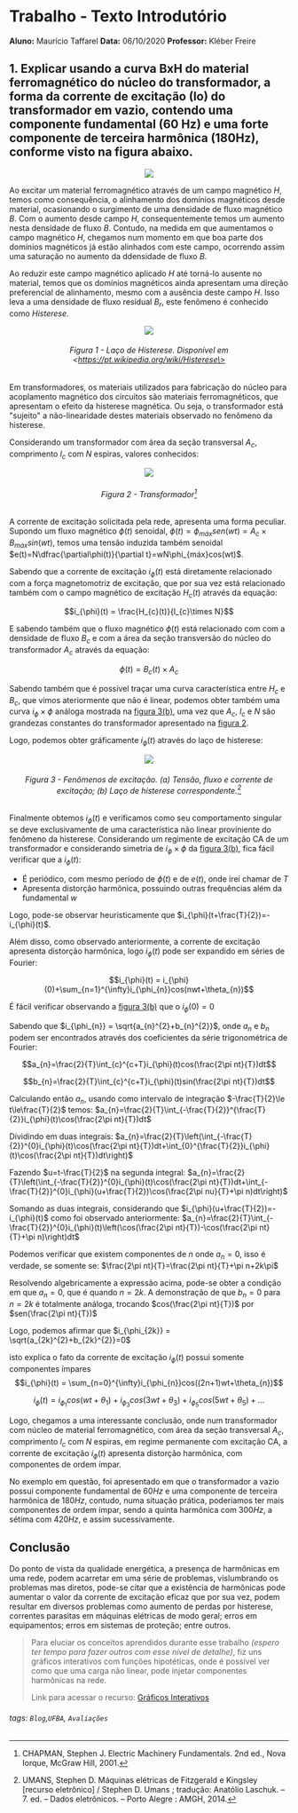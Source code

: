 <!--
title: "Blog"
link: "/blog"
author: taffarel55
date: 22-10-2012
-->

# Trabalho - Texto Introdutório

**Aluno:** Maurício Taffarel
**Data:** 06/10/2020
**Professor:** Kléber Freire

## 1. Explicar usando a curva BxH do material ferromagnético do núcleo do transformador, a forma da corrente de excitação (Io) do transformador em vazio, contendo uma componente fundamental (60 Hz) e uma forte componente de terceira harmônica (180Hz), conforme visto na figura abaixo.

<center>
    
![](https://codimd.s3.shivering-isles.com/demo/uploads/upload_43f2f91bded987575c06390297cd9f0c.png)
    
</center>

Ao excitar um material ferromagnético através de um campo magnético $H$, temos como consequência, o alinhamento dos domínios magnéticos desde material, ocasionando o surgimento de uma densidade de fluxo magnético $B$. Com o aumento desde campo $H$, consequentemente temos um aumento nesta densidade de fluxo $B$. Contudo, na medida em que aumentamos o campo magnético $H$, chegamos num momento em que boa parte dos domínios magnéticos já estão alinhados com este campo, ocorrendo assim uma saturação no aumento da ddensidade de fluxo $B$.

Ao reduzir este campo magnético aplicado $H$ até torná-lo ausente no material, temos que os domínios magnéticos ainda apresentam uma direção preferencial de alinhamento, mesmo com a ausência deste campo $H$. Isso leva a uma densidade de fluxo resídual $B_r$, este fenômeno é conhecido como _Histerese_.

<center>
    
![](https://codimd.s3.shivering-isles.com/demo/uploads/upload_92959701c030bd6623eb697d3ffd735a.png)

###### Figura 1 - Laço de Histerese. Disponível em \<https://pt.wikipedia.org/wiki/Histerese\>

</center>
    
Em transformadores, os materiais utilizados para fabricação do núcleo para acoplamento magnético dos circuitos são materiais ferromagnéticos, que apresentam o efeito da histerese magnética. Ou seja, o transformador está "sujeito" a não-linearidade destes materiais observado no fenômeno da histerese.
    
Considerando um transformador com área da seção transversal $A_{c}$, comprimento $l_{c}$ com $N$ espiras, valores conhecidos: 
 
<center>
    
![](https://codimd.s3.shivering-isles.com/demo/uploads/upload_e84e8e185ba0c144fbf82cb87722e747.png)
    
###### Figura 2 - Transformador[^1]
    
</center>   
    
A corrente de excitação solicitada pela rede, apresenta uma forma peculiar. Supondo um fluxo magnético $\phi(t)$ senoidal, $\phi(t)=\phi_{máx}sen(wt)=A_{c}\times B_{máx}sin(wt)$, temos uma tensão induzida também senoidal $e(t)=N\dfrac{\partial\phi(t)}{\partial t}=wN\phi_{máx}cos(wt)$.
    
Sabendo que a corrente de excitação $i_{\phi}(t)$ está diretamente relacionado com a força magnetomotriz de excitação, que por sua vez está relacionado também com o campo magnético de excitação $H_{c}(t)$ através da equação:
    
$$i_{\phi}(t) = \frac{H_{c}(t)}{l_{c}\times N}$$
    
E sabendo também que o fluxo magnético $\phi(t)$ está relacionado com com a densidade de fluxo $B_{c}$ e com a área da seção transversão do núcleo do transformador $A_{c}$ através da equação:
    
$$\phi(t)=B_{c}(t)\times A_{c}$$ 
    
Sabendo também que é possível traçar uma curva característica entre $H_{c}$ e $B_{c}$, que vimos ateriormente que não é linear, podemos obter também uma curva $i_{\phi}\times\phi$ análoga mostrada na [figura 3(b)](#Figura-3---Fen%C3%B4menos-de-excita%C3%A7%C3%A3o-a-Tens%C3%A3o-fluxo-e-corrente-de-excita%C3%A7%C3%A3o-b-La%C3%A7o-de-histerese-correspondente2), uma vez que $A_{c}$, $l_{c}$ e $N$ são grandezas constantes do transformador apresentado na [figura 2](#Figura-2---Transformador1).
    
Logo, podemos obter gráficamente $i_{\phi}(t)$ através do laço de histerese:


<center>
    
![](https://codimd.s3.shivering-isles.com/demo/uploads/upload_6c6755b089f662ea55017481755a8927.png)
    
###### Figura 3 - Fenômenos de excitação. (a) Tensão, fluxo e corrente de excitação; (b) Laço de histerese correspondente.[^2]
    
</center>
    
Finalmente obtemos $i_{\phi}(t)$ e verificamos como seu comportamento singular se deve exclusivamente de uma característica não linear proviniente do fenômeno da histerese. Considerando um regimente de excitação CA de um transformador e considerando simetria de $i_{\phi}\times\phi$ da [figura 3(b)](#Figura-3---Fen%C3%B4menos-de-excita%C3%A7%C3%A3o-a-Tens%C3%A3o-fluxo-e-corrente-de-excita%C3%A7%C3%A3o-b-La%C3%A7o-de-histerese-correspondente2), fica fácil verificar que a $i_{\phi}(t)$:
    
- É periódico, com mesmo período de $\phi(t)$ e de $e(t)$, onde irei chamar de $T$
- Apresenta distorção harmônica, possuindo outras frequências além da fundamental $w$
    
Logo, pode-se observar heuristicamente que $i_{\phi}(t+\frac{T}{2})=-i_{\phi}(t)$.
    
Além disso, como observado anteriormente, a corrente de excitação apresenta distorção harmônica, logo $i_{\phi}(t)$ pode ser expandido em séries de Fourier:
    
$$i_{\phi}(t) = i_{\phi}(0)+\sum_{n=1}^{\infty}i_{\phi_{n}}cos(nwt+\theta_{n})$$
    
É fácil verificar observando a [figura 3(b)](#Figura-3---Fen%C3%B4menos-de-excita%C3%A7%C3%A3o-a-Tens%C3%A3o-fluxo-e-corrente-de-excita%C3%A7%C3%A3o-b-La%C3%A7o-de-histerese-correspondente2) que o $i_{\phi}(0)=0$
    
Sabendo que $i_{\phi_{n}} = \sqrt{a_{n}^{2}+b_{n}^{2}}$, onde $a_{n}$ e $b_{n}$ podem ser encontrados através dos coeficientes da série trigonométrica de Fourier:

$$a_{n}=\frac{2}{T}\int_{c}^{c+T}i_{\phi}(t)cos(\frac{2\pi nt}{T})dt$$

$$b_{n}=\frac{2}{T}\int_{c}^{c+T}i_{\phi}(t)sin(\frac{2\pi nt}{T})dt$$

Calculando então $a_{n}$, usando como intervalo de integração $-\frac{T}{2}\le t\le\frac{T}{2}$ temos:
$a_{n}=\frac{2}{T}\int_{-\frac{T}{2}}^{\frac{T}{2}}i_{\phi}(t)\cos(\frac{2\pi nt}{T})dt$

Dividindo em duas integrais:
$a_{n}=\frac{2}{T}\left(\int_{-\frac{T}{2}}^{0}i_{\phi}(t)\cos(\frac{2\pi nt}{T})dt+\int_{0}^{\frac{T}{2}}i_{\phi}(t)\cos(\frac{2\pi nt}{T})dt\right)$

Fazendo $u=t-\frac{T}{2}$ na segunda integral:
$a_{n}=\frac{2}{T}\left(\int_{-\frac{T}{2}}^{0}i_{\phi}(t)\cos(\frac{2\pi nt}{T})dt+\int_{-\frac{T}{2}}^{0}i_{\phi}(u+\frac{T}{2})\cos(\frac{2\pi nu}{T}+\pi n)dt\right)$

Somando as duas integrais, considerando que $i_{\phi}(u+\frac{T}{2})=-i_{\phi}(t)$ como foi observado anteriormente:
$a_{n}=\frac{2}{T}\int_{-\frac{T}{2}}^{0}i_{\phi}(t)\left(\cos(\frac{2\pi nt}{T})-\cos(\frac{2\pi nt}{T}+\pi n)\right)dt$

Podemos verificar que existem componentes de $n$ onde $a_{n}=0$, isso é verdade, se somente se:
$\frac{2\pi nt}{T}=\frac{2\pi nt}{T}+\pi n+2k\pi$

Resolvendo algebricamente a expressão acima, pode-se obter a condição em que $a_{n}=0$, que é quando $n=2k$. A demonstração de que $b_{n} = 0$ para $n=2k$ é totalmente análoga, trocando $cos(\frac{2\pi nt}{T})$ por $sen(\frac{2\pi nt}{T})$

Logo, podemos afirmar que $i_{\phi_{2k}} = \sqrt{a_{2k}^{2}+b_{2k}^{2}}=0$

isto explica o fato da corrente de excitação $i_{\phi}(t)$ possui somente componentes ímpares
$$i_{\phi}(t) = \sum_{n=0}^{\infty}i_{\phi_{n}}cos((2n+1)wt+\theta_{n})$$

$$
i_{\phi}(t) =
i_{\phi_{1}}cos(wt+\theta_{1})+
i_{\phi_{3}}cos(3wt+\theta_{3})+
i_{\phi_{5}}cos(5wt+\theta_{5})+...
$$

Logo, chegamos a uma interessante conclusão, onde num transformador com núcleo de material ferromagnético, com área da seção transversal $A_{c}$, comprimento $l_{c}$ com $N$ espiras, em regime permanente com excitação CA, a corrente de excitação $i_{\phi}(t)$ apresenta distorção harmônica, com componentes de ordem ímpar.

No exemplo em questão, foi apresentado em que o transformador a vazio possui componente fundamental de $60Hz$ e uma componente de terceira harmônica de $180Hz$, contudo, numa situação prática, poderiamos ter mais componentes de ordem ímpar, sendo a quinta harmônica com $300Hz$, a sétima com $420Hz$, e assim sucessivamente.

## Conclusão

Do ponto de vista da qualidade energética, a presença de harmônicas em uma rede, podem acarretar em uma série de problemas, vislumbrando os problemas mas diretos, pode-se citar que a existência de harmônicas pode aumentar o valor da corrente de excitação eficaz que por sua vez, podem resultar em diversos problemas como aumento de perdas por histerese, correntes parasitas em máquinas elétricas de modo geral; erros em equipamentos; erros em sistemas de proteção; entre outros.

> Para eluciar os conceitos aprendidos durante esse trabalho _(espero ter tempo para fazer outros com esse nível de detalhe)_, fiz uns gráficos interativos com funções hipotéticas, onde é possível ver como que uma carga não linear, pode injetar componentes harmônicas na rede.
>
> Link para acessar o recurso: [Gráficos Interativos](https://www.desmos.com/calculator/l2jbmdl3lh)

###### tags: `Blog`,`UFBA`, `Avaliações`

[^1]: CHAPMAN, Stephen J. Electric Machinery Fundamentals. 2nd ed., Nova Iorque, McGraw Hill, 2001.
[^2]: UMANS, Stephen D. Máquinas elétricas de Fitzgerald e Kingsley [recurso eletrônico] / Stephen D. Umans ; tradução: Anatólio Laschuk. – 7. ed. – Dados eletrônicos. – Porto Alegre : AMGH, 2014.
